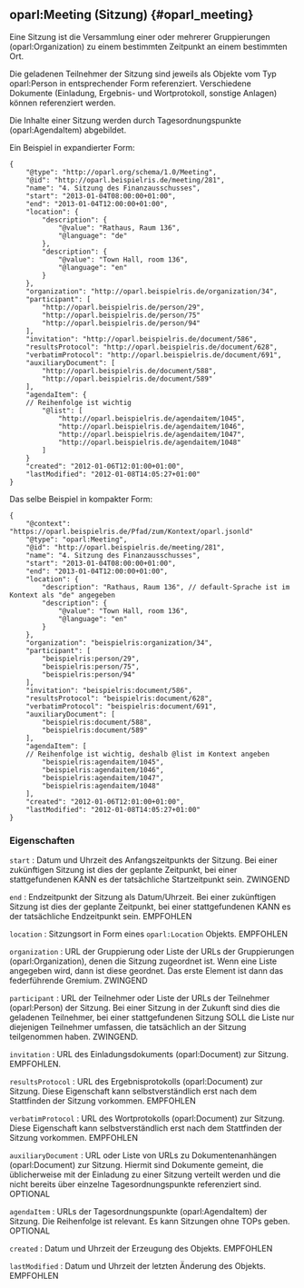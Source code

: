 oparl:Meeting (Sitzung)  {#oparl_meeting}
----------------------

Eine Sitzung ist die Versammlung einer oder mehrerer Gruppierungen
(oparl:Organization) zu einem bestimmten Zeitpunkt an einem bestimmten Ort.

Die geladenen Teilnehmer der Sitzung sind jeweils als Objekte vom Typ
oparl:Person in 
entsprechender Form referenziert. Verschiedene Dokumente (Einladung, 
Ergebnis- und Wortprotokoll, sonstige Anlagen) können referenziert werden.

Die Inhalte einer Sitzung werden durch Tagesordnungspunkte (oparl:AgendaItem)
abgebildet.

Ein Beispiel in expandierter Form:

~~~~~  {#meeting_ex1 .json}
{
    "@type": "http://oparl.org/schema/1.0/Meeting",
    "@id": "http://oparl.beispielris.de/meeting/281",
    "name": "4. Sitzung des Finanzausschusses",
    "start": "2013-01-04T08:00:00+01:00",
    "end": "2013-01-04T12:00:00+01:00",
    "location": {
        "description": {
            "@value": "Rathaus, Raum 136",
            "@language": "de"
        },
        "description": {
            "@value": "Town Hall, room 136",
            "@language": "en"
        }
    },
    "organization": "http://oparl.beispielris.de/organization/34",
    "participant": [
        "http://oparl.beispielris.de/person/29",
        "http://oparl.beispielris.de/person/75"
        "http://oparl.beispielris.de/person/94"
    ],
    "invitation": "http://oparl.beispielris.de/document/586",
    "resultsProtocol": "http://oparl.beispielris.de/document/628",
    "verbatimProtocol": "http://oparl.beispielris.de/document/691",
    "auxiliaryDocument": [
        "http://oparl.beispielris.de/document/588",
        "http://oparl.beispielris.de/document/589"
    ],
    "agendaItem": {
    // Reihenfolge ist wichtig
        "@list": [
            "http://oparl.beispielris.de/agendaitem/1045",
            "http://oparl.beispielris.de/agendaitem/1046",
            "http://oparl.beispielris.de/agendaitem/1047",
            "http://oparl.beispielris.de/agendaitem/1048"
        ]
    }
    "created": "2012-01-06T12:01:00+01:00",
    "lastModified": "2012-01-08T14:05:27+01:00"
}
~~~~~

Das selbe Beispiel in kompakter Form:

~~~~~  {#meeting_ex2 .json}
{
    "@context": "https://oparl.beispielris.de/Pfad/zum/Kontext/oparl.jsonld"
    "@type": "oparl:Meeting",
    "@id": "http://oparl.beispielris.de/meeting/281",
    "name": "4. Sitzung des Finanzausschusses",
    "start": "2013-01-04T08:00:00+01:00",
    "end": "2013-01-04T12:00:00+01:00",
    "location": {
        "description": "Rathaus, Raum 136", // default-Sprache ist im Kontext als "de" angegeben
        "description": {
            "@value": "Town Hall, room 136",
            "@language": "en"
        }
    },
    "organization": "beispielris:organization/34",
    "participant": [
        "beispielris:person/29",
        "beispielris:person/75",
        "beispielris:person/94"
    ],
    "invitation": "beispielris:document/586",
    "resultsProtocol": "beispielris:document/628",
    "verbatimProtocol": "beispielris:document/691",
    "auxiliaryDocument": [
        "beispielris:document/588",
        "beispielris:document/589"
    ],
    "agendaItem": [
    // Reihenfolge ist wichtig, deshalb @list im Kontext angeben
        "beispielris:agendaitem/1045",
        "beispielris:agendaitem/1046",
        "beispielris:agendaitem/1047",
        "beispielris:agendaitem/1048"
    ],
    "created": "2012-01-06T12:01:00+01:00",
    "lastModified": "2012-01-08T14:05:27+01:00"
}
~~~~~

### Eigenschaften ###

`start`
:   Datum und Uhrzeit des Anfangszeitpunkts der Sitzung. Bei einer zukünftigen 
    Sitzung ist dies der geplante Zeitpunkt, bei einer stattgefundenen
    KANN es der tatsächliche Startzeitpunkt sein.
    ZWINGEND

`end`
:   Endzeitpunkt der Sitzung als Datum/Uhrzeit. Bei einer zukünftigen 
    Sitzung ist dies der geplante Zeitpunkt, bei einer stattgefundenen
    KANN es der tatsächliche Endzeitpunkt sein.
    EMPFOHLEN

`location`
:   Sitzungsort in Form eines `oparl:Location` Objekts.
    EMPFOHLEN

`organization`
:   URL der Gruppierung oder Liste der URLs der Gruppierungen (oparl:Organization), denen die
    Sitzung zugeordnet ist.
    Wenn eine Liste angegeben wird, dann ist diese geordnet. Das erste Element ist dann das federführende Gremium.
    ZWINGEND

`participant`
:   URL der Teilnehmer oder Liste der URLs der Teilnehmer (oparl:Person) der Sitzung.
    Bei einer Sitzung in der Zukunft sind dies die geladenen Teilnehmer, bei einer stattgefundenen Sitzung SOLL die
    Liste nur diejenigen Teilnehmer umfassen, die tatsächlich an der Sitzung teilgenommen haben.
    ZWINGEND.

`invitation`
:   URL des Einladungsdokuments (oparl:Document) zur Sitzung.
    EMPFOHLEN.

`resultsProtocol`
:   URL des Ergebnisprotokolls (oparl:Document) zur Sitzung. Diese
    Eigenschaft kann selbstverständlich erst nach
    dem Stattfinden der Sitzung vorkommen.
    EMPFOHLEN

`verbatimProtocol`
:   URL des Wortprotokolls (oparl:Document) zur Sitzung. Diese
    Eigenschaft kann selbstverständlich erst nach
    dem Stattfinden der Sitzung vorkommen.
    EMPFOHLEN
    
`auxiliaryDocument`
:   URL oder Liste von URLs zu Dokumentenanhängen (oparl:Document) zur Sitzung.
    Hiermit sind Dokumente gemeint, die üblicherweise mit der Einladung
    zu einer Sitzung verteilt werden und die nicht bereits über einzelne
    Tagesordnungspunkte referenziert sind.
    OPTIONAL

`agendaItem`
:   URLs der Tagesordnungspunkte (oparl:AgendaItem) der Sitzung.
    Die Reihenfolge ist relevant.
    Es kann Sitzungen ohne TOPs geben.
    OPTIONAL
    
`created`
:   Datum und Uhrzeit der Erzeugung des Objekts.
    EMPFOHLEN

`lastModified`
:   Datum und Uhrzeit der letzten Änderung des Objekts.
    EMPFOHLEN
